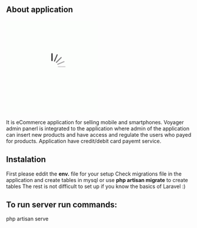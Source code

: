 



## About application


<img src="public/images/loading.gif" alt="this slowpoke moves"  width=250/>

It is eCommerce application for selling mobile and smartphones. Voyager admin panerl is integrated to the application where admin of the application can insert new products and have access and regulate the users who payed for products. Application have credit/debit card payemt service.

## Instalation
First please eddit the <strong>env.</strong>  file for your setup
Check migrations file in the application and create tables in mysql or use <strong>php artisan migrate</strong> to create tables
The rest is not difficult to set up if you know the basics of Laravel :)

## To run server run commands:
php artisan serve

